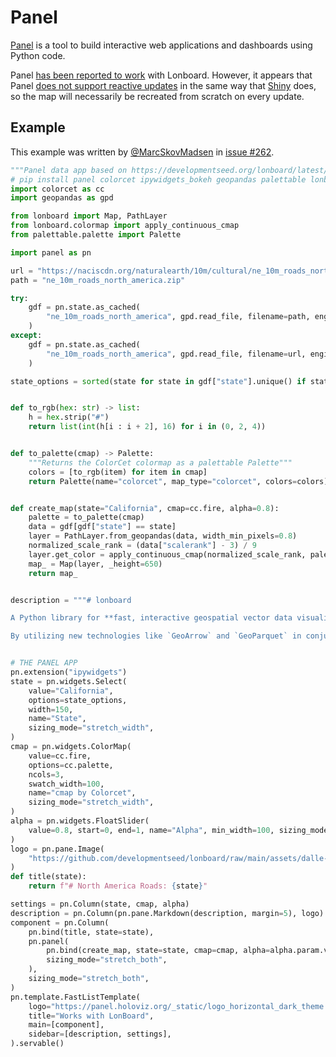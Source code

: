# Panel

[Panel](https://panel.holoviz.org/) is a tool to build interactive web applications and dashboards using Python code.

Panel [has been reported to work](https://github.com/developmentseed/lonboard/issues/262) with Lonboard. However, it appears that Panel [does not support reactive updates](https://github.com/holoviz/panel/issues/5921) in the same way that [Shiny](./shiny) does, so the map will necessarily be recreated from scratch on every update.

## Example

This example was written by [@MarcSkovMadsen](https://github.com/MarcSkovMadsen) in [issue #262](https://github.com/developmentseed/lonboard/issues/262).

```py
"""Panel data app based on https://developmentseed.org/lonboard/latest/examples/north-america-roads/"""
# pip install panel colorcet ipywidgets_bokeh geopandas palettable lonboard
import colorcet as cc
import geopandas as gpd

from lonboard import Map, PathLayer
from lonboard.colormap import apply_continuous_cmap
from palettable.palette import Palette

import panel as pn

url = "https://naciscdn.org/naturalearth/10m/cultural/ne_10m_roads_north_america.zip"
path = "ne_10m_roads_north_america.zip"

try:
    gdf = pn.state.as_cached(
        "ne_10m_roads_north_america", gpd.read_file, filename=path, engine="pyogrio"
    )
except:
    gdf = pn.state.as_cached(
        "ne_10m_roads_north_america", gpd.read_file, filename=url, engine="pyogrio"
    )

state_options = sorted(state for state in gdf["state"].unique() if state)


def to_rgb(hex: str) -> list:
    h = hex.strip("#")
    return list(int(h[i : i + 2], 16) for i in (0, 2, 4))


def to_palette(cmap) -> Palette:
    """Returns the ColorCet colormap as a palettable Palette"""
    colors = [to_rgb(item) for item in cmap]
    return Palette(name="colorcet", map_type="colorcet", colors=colors)


def create_map(state="California", cmap=cc.fire, alpha=0.8):
    palette = to_palette(cmap)
    data = gdf[gdf["state"] == state]
    layer = PathLayer.from_geopandas(data, width_min_pixels=0.8)
    normalized_scale_rank = (data["scalerank"] - 3) / 9
    layer.get_color = apply_continuous_cmap(normalized_scale_rank, palette, alpha=alpha)
    map_ = Map(layer, _height=650)
    return map_


description = """# lonboard

A Python library for **fast, interactive geospatial vector data visualization** in Jupyter (and Panel).

By utilizing new technologies like `GeoArrow` and `GeoParquet` in conjunction with GPU-based map rendering, lonboard aims to enable visualizing large geospatial datasets interactively through a simple interface."""


# THE PANEL APP
pn.extension("ipywidgets")
state = pn.widgets.Select(
    value="California",
    options=state_options,
    width=150,
    name="State",
    sizing_mode="stretch_width",
)
cmap = pn.widgets.ColorMap(
    value=cc.fire,
    options=cc.palette,
    ncols=3,
    swatch_width=100,
    name="cmap by Colorcet",
    sizing_mode="stretch_width",
)
alpha = pn.widgets.FloatSlider(
    value=0.8, start=0, end=1, name="Alpha", min_width=100, sizing_mode="stretch_width"
)
logo = pn.pane.Image(
    "https://github.com/developmentseed/lonboard/raw/main/assets/dalle-lonboard.jpg"
)
def title(state):
    return f"# North America Roads: {state}"

settings = pn.Column(state, cmap, alpha)
description = pn.Column(pn.pane.Markdown(description, margin=5), logo)
component = pn.Column(
    pn.bind(title, state=state),
    pn.panel(
        pn.bind(create_map, state=state, cmap=cmap, alpha=alpha.param.value_throttled),
        sizing_mode="stretch_both",
    ),
    sizing_mode="stretch_both",
)
pn.template.FastListTemplate(
    logo="https://panel.holoviz.org/_static/logo_horizontal_dark_theme.png",
    title="Works with LonBoard",
    main=[component],
    sidebar=[description, settings],
).servable()
```
